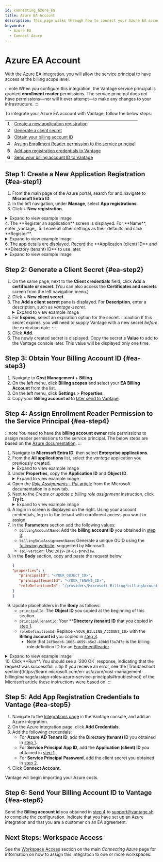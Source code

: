 ```yaml
---
id: connecting_azure_ea
title: Azure EA Account
description: This page walks through how to connect your Azure EA account to Vantage.
keywords:
  - Azure EA
  - Connect Azure
---
```


# Azure EA Account

With the Azure EA integration, you will allow the service principal to have access at the billing scope level.

:::note
When you configure this integration, the Vantage service principal is granted **enrollment reader** permissions. The service principal does _not_ have permissions—nor will it ever attempt—to make any changes to your infrastructure.
:::

To integrate your Azure EA account with Vantage, follow the below steps:

<table>
  <tr><td><b>1</b></td><td><a href="/connecting_azure_ea#ea-step1">Create a new application registration</a></td></tr>
  <tr><td><b>2</b></td><td><a href="/connecting_azure_ea#ea-step2">Generate a client secret</a></td></tr>
  <tr><td><b>3</b></td><td><a href="/connecting_azure_ea#ea-step3">Obtain your billing account ID</a></td></tr>
  <tr><td><b>4</b></td><td><a href="/connecting_azure_ea#ea-step4">Assign Enrollment Reader permission to the service principal</a></td></tr>
  <tr><td><b>5</b></td><td><a href="/connecting_azure_ea#ea-step5">Add app registration credentials to Vantage</a></td></tr>
  <tr><td><b>6</b></td><td><a href="/connecting_azure_ea#ea-step6">Send your billing account ID to Vantage</a></td></tr>
</table>

## Step 1: Create a New Application Registration {#ea-step1}

1.  From the main page of the Azure portal, search for and navigate to **Microsoft Entra ID**.
2.  In the left navigation, under **Manage**, select **App registrations**.
3.  Click **+ New registration**.
<details><summary>Expand to view example image</summary>
 <div>
 <img alt="Azure portal with App Registration menu option selected" width="100%" src="/img/connect-azure/azure-new-app-registration.png"/> </div>
 </details>
4.  The **Register an application** screen is displayed. For **Name**, enter _vantage_.
5.  Leave all other settings as their defaults and click **Register**.
<details><summary>Expand to view example image</summary>
<div>
<img alt="Azure portal the Register an application screen and vantage entered as app name" width="100%" src="/img/connect-azure/azure-register-app.png"/> </div>
</details>
6.  The app details are displayed. Record the **Application (client) ID** and **Directory (tenant) ID** to use later.
<details><summary>Expand to view example image</summary>
<div>
<img alt="Azure portal with the client ID and tenant ID displayed and highlighted" width="100%" src="/img/connect-azure/azure-app-ids.png"/> </div>
</details>

## Step 2: Generate a Client Secret {#ea-step2}

1. On the same page, next to the **Client credentials** field, click **Add a certificate or secret**. (You can also access the **Certificates and secrets** screen from the left navigation menu.)
2. Click **+ New client secret**.
3. The **Add a client secret** pane is displayed. For **Description**, enter a description, such as _vantage-secret_.
   <details><summary>Expand to view example image</summary>
   <div>
   <img alt="Azure portal with the Azure client secret window open and a new secreted created called vantage-secret" width="100%" src="/img/connect-azure/azure-client-secret.png"/> </div>
   </details>
4. For **Expires**, select an expiration option for the secret.
   :::caution
   If this secret expires, you will need to supply Vantage with a new secret _before_ the expiration date.
   :::
5. Click **Add**.
6. The newly created secret is displayed. Copy the secret's **Value** to add to the Vantage console later. This value will be displayed only one time.

## Step 3: Obtain Your Billing Account ID {#ea-step3}

1. Navigate to **Cost Management + Billing**.
2. On the left menu, click **Billing scopes** and select your **EA Billing Account** from the list.
3. On the left menu, click **Settings** > **Properties**.
4. Copy your **Billing account id** to [later send to Vantage](/connecting_azure_ea#ea-step6).

## Step 4: Assign Enrollment Reader Permission to the Service Principal {#ea-step4}

:::note
You need to have the **billing account owner** role permissions to assign reader permissions to the service principal. The below steps are based on the [Azure documentation](https://learn.microsoft.com/en-us/azure/cost-management-billing/manage/assign-roles-azure-service-principals).
:::

1. Navigate to **Microsoft Entra ID**, then select **Enterprise applications**.
2. From the **All applications** list, select the _vantage_ application you previously created.
   <details><summary>Expand to view example image</summary>
   <div>
   <img alt="Azure portal with all apps listed in Enterprise Applications" width="100%" src="/img/connect-azure/azure-ea-all-apps.png"/> </div>
   <i>Source: Microsoft</i>
   </details>
3. Under **Properties**, copy the **Application ID** and **Object ID**.
   <details><summary>Expand to view example image</summary>
   <div>
   <img alt="Azure portal with App and Object ID listed" width="100%" src="/img/connect-azure/azure-ea-app-id.png"/> </div>
   <i>Source: Microsoft</i>
   </details>
4. Open the [_Role Assignments - Put_ article](https://learn.microsoft.com/en-us/rest/api/billing/role-assignments/put?view=rest-billing-2019-10-01-preview&tabs=HTTP) from the Microsoft documentation in a new tab. 
5. Next to the _Create or update a billing role assignment_ instruction, click **Try It**.
   <details><summary>Expand to view example image</summary>
   <div>
   <img alt="Azure API role assignment sample call" width="100%" src="/img/connect-azure/azure-ea-role-assignment.png"/> </div>
   <i>Source: Microsoft</i>
   </details>
6. A login in screen is displayed on the right. Using your account credentials, log in to the tenant with enrollment access you want to assign.
7. In the **Parameters** section add the following values:
   - `billingAccountName`: Add the **billing account ID** you obtained in [step 3](/connecting_azure_ea{#ea-step3}).
   - `billingRoleAssignmentName`: Generate a unique GUID using the [following website](https://guidgenerator.com/), suggested by Microsoft.
   - `api-version`: Use `2019-10-01-preview`.
8. In the **Body** section, copy and paste the request below. 
   ```json
   {
   "properties": {
      "principalId": "<YOUR_OBJECT_ID>",
      "principalTenantId": "<YOUR_TENANT_ID>",
      "roleDefinitionId": "/providers/Microsoft.Billing/billingAccounts/<YOUR_BILLING_ACCOUNT_ID>/billingRoleDefinitions/24f8edb6-1668-4659-b5e2-40bb5f3a7d7e"
   }
   }
   ```
9.  Update placeholders in the **Body** as follows:
       - `principalId`: The **Object ID** you copied at the beginning of this section.
       - `principalTenantId`: Your ****Directory (tenant) ID** that you copied in [step 1](/connecting_azure_ea#ea-step1).
       - `roleDefinitionId`: Replace `<YOUR_BILLING_ACCOUNT_ID>` with the **Billing account id** you copied in [step 3](/connecting_azure_ea#ea-step3).
         - Note that `24f8edb6-1668-4659-b5e2-40bb5f3a7d7e` is the billing role definition ID for an [EnrollmentReader](https://learn.microsoft.com/en-us/azure/cost-management-billing/manage/assign-roles-azure-service-principals#permissions-that-can-be-assigned-to-the-service-principal).
   <details><summary>Expand to view example image</summary>
   <div>
   <img alt="Azure API role assignment parameters filled in" width="100%" src="/img/connect-azure/azure-ea-run.png"/> </div>
   <i>Source: Microsoft</i>
   </details>
10. Click **Run**. You should see a `200 OK` response, indicating that the request was successful. 
   :::tip
   If you receive an error, see the [Troubleshoot section](https://learn.microsoft.com/en-us/azure/cost-management-billing/manage/assign-roles-azure-service-principals#troubleshoot) of the Microsoft article these instructions were based on.
   :::

## Step 5: Add App Registration Credentials to Vantage {#ea-step5}

1. Navigate to the [Integrations page](https://console.vantage.sh/settings/integrations) in the Vantage console, and add an Azure integration.
2. On the Azure integration page, click **Add Credentials**.
3. Add the following credentials:
   - For **Azure AD Tenant ID**, add the **Directory (tenant) ID** you obtained in [step 1](/connecting_azure_ea#ea-step1).
   - For **Service Principal App ID**, add the **Application (client) ID** you obtained in [step 1](/connecting_azure_ea#ea-step1).
   - For **Service Principal Password**, add the client secret you obtained in [step 2](/connecting_azure_ea#ea-step2).
4. Click **Connect Account**.

Vantage will begin importing your Azure costs.

## Step 6: Send Your Billing Account ID to Vantage {#ea-step6}

Send the **Billing account id** you obtained in [step 4](/connecting_azure_ea{#ea-step4}) to [support@vantage.sh](mailto:support@vantage.sh) to complete the configuration. Indicate that you have set up an Azure integration and that you are a customer on an EA agreement.

## Next Steps: Workspace Access

See the [Workspace Access](/connecting_azure#workspace-access) section on the main _Connecting Azure_ page for information on how to assign this integration to one or more workspaces.
